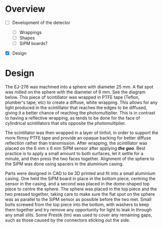 # Overview
- [ ] Development of the detector
	- [ ] Wrappings
	- [ ] Shapes
	- [ ] SiPM boards?
- [x] Design


# Design
The EJ-276 was machined into a sphere with diameter 25 mm. A flat spot was milled on the sphere with the diameter of 9 mm. See the diagram below. This piece of scintillator was wrapped in PTFE tape (Teflon, plumber's tape, etc) to create a diffuse, white wrapping. This allows for any light produced in the scintillator that reaches the edges to be diffused, giving it a better chance of reaching the photomultiplier. This is in contrast to having a reflective wrapping, as tends to be done for the face of cylindrical scintillators that sits opposite the photomultiplier. 

The scintillator was then wrapped in a layer of tinfoil, in order to support the more flimsy PTFE tape and provide an opaque backing for better diffuse reflection rather than transmission. After wrapping, the scintillator was placed on the 6 mm x 6 mm SiPM sensor after applying ***the goo***. Best practice is to apply a small amount to both surfaces, let it settle for a minute, and then press the two faces together. Alignment of the sphere to the SiPM was done using spacers in the aluminium casing. 

Parts were designed in CAD to be 3D printed and fit into a small aluminium casing. One held the SiPM board in place in the bottom piece, centring the sensor in the casing, and a second was placed in the dome-shaped top piece to centre the sphere. The sphere was placed in the top piece and the two pressed together, taking care to make sure the flat spot on the sphere was as parallel to the SiPM sensor as possible before the two met. Small bolts screwed from the top piece into the bottom, with washers to keep them together and try remove any opportunity for light to leak in through any small slits. Some Prestik (tm) was used to cover any remaining gaps, such as those caused by the connectors sticking out the side.

